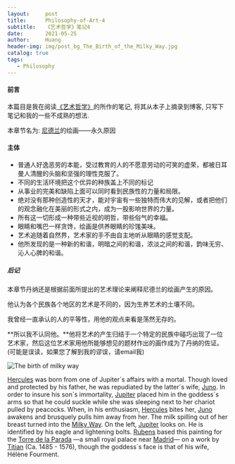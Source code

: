 ```yaml
---
layout:     post
title:      Philosophy-of-Art-4
subtitle:   《艺术哲学》笔记4
date:       2021-05-25
author:     Huang
header-img: img/post_bg_The_Birth_of_the_Milky_Way.jpg
catalog: true
tags:
   - Philosophy
---
```


#### 前言

本篇目是我在阅读[《艺术哲学》](https://book.douban.com/subject/30324722/)的所作的笔记, 将其从本子上摘录到博客, 只写下笔记和我的一些不成熟的想法.

本章节名为: [尼德兰](https://www.google.com.hk/search?q=%E5%B0%BC%E5%BE%B7%E5%85%B0)的绘画——永久原因

#### 主体

* 普通人好逸恶劳的本能，受过教育的人的不愿意劳动的可笑的虚荣，都被日耳曼人清醒的头脑和坚强的理性克服了。
* 不同的生活环境把这个优异的种族盖上不同的标记
* 从事业的完美和缺陷上面可以同时看到民族性的力量和局限。
* 绝对没有那种创造性的天才，能对宇宙有一些独特而伟大的见解，或者把他们的观念融化在美丽的形式之内，成为一股影响世界的力量。
* 所有这一切形成一种带些近视的明哲，带些俗气的幸福。
* 眼睛和嘴巴一样贪馋，绘画是供养眼睛的珍馐美味。
* 艺术追随着自然界，艺术家的手不由自主地听从眼睛的感觉支配。
* 他所发现的是一种新的和谐，明暗之间的和谐，浓淡之间的和谐，韵味无穷、沁人心脾的和谐。

##### 后记

本章节丹纳还是根据前面所提出的艺术理论来阐释尼德兰的绘画产生的原因。

他认为各个民族各个地区的艺术是不同的，因为生养艺术的土壤不同。

我曾经一直承认的人的平等性，用他的观点来看是荡然无存的。

**所以我不认同他。**他将艺术的产生归结于一个特定的民族中碰巧出现了一位艺术家，然后这位艺术家用他所能够想见的题材作出的画作成为了丹纳的佐证。(可能是误读，如果您了解到我的谬误，请email我)

![The birth of milky way](https://upload.wikimedia.org/wikipedia/commons/thumb/f/fa/Peter_Paul_Rubens_-_The_Birth_of_the_Milky_Way%2C_1636-1637.jpg/525px-Peter_Paul_Rubens_-_The_Birth_of_the_Milky_Way%2C_1636-1637.jpg)

[Hercules](https://en.wikipedia.org/wiki/Hercules) was born from one of Jupiter´s affairs with a mortal. Though loved and protected by his father, he was repudiated by the latter´s wife, [Juno](https://en.wikipedia.org/wiki/Juno_(mythology)). In order to insure his son´s immortality, [Jupiter](https://en.wikipedia.org/wiki/Jupiter_(mythology)) placed him in the goddess´s arms so that he could suckle while she was sleeping next to her chariot pulled by peacocks. When, in his enthusiasm, [Hercules](https://en.wikipedia.org/wiki/Hercules) bites her, [Juno](https://en.wikipedia.org/wiki/Juno_(mythology)) awakens and brusquely pulls him away from her. The milk spilling out of her breast turned into the [Milky Way](https://en.wikipedia.org/wiki/Milky_Way). On the left, [Jupiter](https://en.wikipedia.org/wiki/Jupiter_(mythology)) looks on. He is identified by his eagle and lightening bolts. [Rubens](https://en.wikipedia.org/wiki/Peter_Paul_Rubens) based this painting for the [Torre de la Parada](https://en.wikipedia.org/wiki/Torre_de_la_Parada) —a small royal palace near [Madrid](https://en.wikipedia.org/wiki/Madrid)— on a work by [Titian](https://en.wikipedia.org/wiki/Titian) (Ca. 1485 - 1576), though the goddess´s face is that of his wife, Hélène Fourment.
